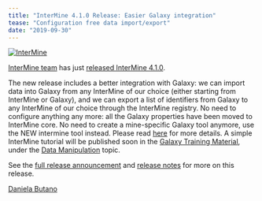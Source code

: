 ```yaml
---
title: "InterMine 4.1.0 Release: Easier Galaxy integration"
tease: "Configuration free data import/export"
date: "2019-09-30"
---
```


[<img class="float-right" style="max-width: 18rem" src="/src/images/logos/intermine-logo-wide-trans.png" alt="InterMine" />](http://intermine.org/)

[InterMine team](http://intermine.org/) has just [released InterMine 4.1.0](https://intermineorg.wordpress.com/2019/09/24/intermine-4-1-0/).

The new release includes a better integration with Galaxy: we can import data into Galaxy from any InterMine of our choice (either starting from InterMine or Galaxy), and we can export a list of identifiers from Galaxy to any InterMine of our choice through the InterMine registry. No need to configure anything any more: all the Galaxy properties have been moved to InterMine core. No need to create a mine-specific Galaxy tool anymore, use the NEW intermine tool instead. Please read [here](https://intermine.readthedocs.io/en/latest/webapp/third-party-tools/galaxy/) for more details. A simple InterMine tutorial will be published soon in the [Galaxy Training Material](https://galaxyproject.github.io/training-material/), under the [Data Manipulation](https://galaxyproject.github.io/training-material/topics/galaxy-data-manipulation/) topic.

See the [full release announcement](https://intermineorg.wordpress.com/2019/09/24/intermine-4-1-0/) and [release notes](https://github.com/intermine/intermine/releases) for more on this release.

[Daniela Butano](https://github.com/danielabutano)
